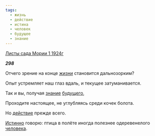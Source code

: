 ```yaml
---
tags:
  - жизнь
  - действие
  - истина
  - человек
  - будущее
  - знание
---
```

[Листы сада Мории 1 1924г](https://127.0.0.1:4002/agni/1924)

___298___

Отчего зрение на конце [жизни](../../../tags/#жизнь) становится дальнозорким?   

Опыт устремляет наш глаз вдаль, и текущее затуманивается.   

Так и вы, получая [знание](../../../tags/#знание) [будущего](../../../tags/#будущее),   

Проходите настоящее, не углубляясь среди кочек болота.   

Но [действие](../../../tags/#действие) прежде всего.   

[Истинно](../../../tags/#истина) говорю: птица в полёте иногда полезнее одеревенелого [человека](../../../tags/#человек).   


